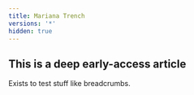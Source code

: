 ```yaml
---
title: Mariana Trench
versions: '*'
hidden: true
---
```


## This is a deep early-access article

Exists to test stuff like breadcrumbs.
